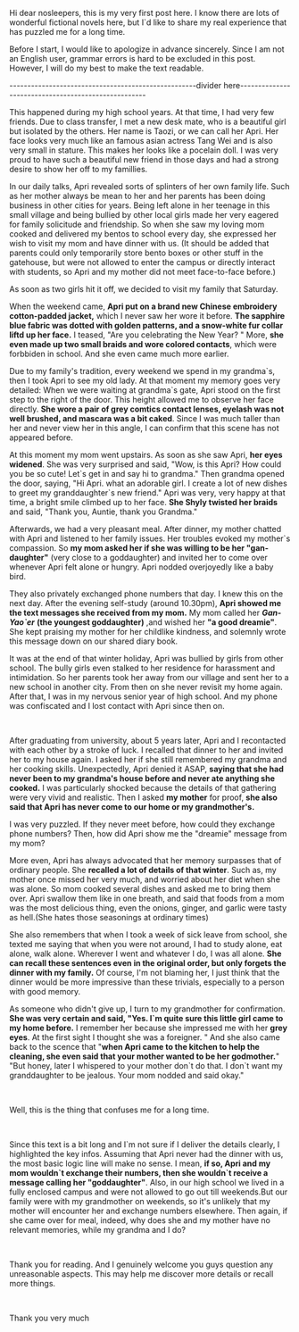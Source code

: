 Hi dear nosleepers, this is my very first post here. I know there are lots of  wonderful fictional novels here, but I\`d like to share my real experience that has puzzled me for a long time.

Before I start, I would like to apologize in advance sincerely. Since I am not an English user, grammar errors is hard to be excluded in this post. However, I will do my best to make the text readable.

\----------------------------------------------------divider here----------------------------------------------------

This happened during my high school years. At that time, I had very few friends. Due to class transfer, I met a new desk mate, who is a beautiful girl but isolated by the others. Her name is Taozi, or we can call her Apri. Her face looks very much like an famous asian actress Tang Wei and is also very small in stature. This makes her looks like a pocelain doll. I was very proud to have such a beautiful new friend in those days and had a strong desire to show her off to my famillies.

In our daily talks, Apri revealed sorts of splinters of her own family life. Such as her mother always be mean to her and her parents has been doing business in other cities for years. Being left alone in her teenage in this small village and being bullied by other local girls made her very eagered for family solicitude and friendship. So when she saw my loving mom cooked and delivered my bentos to school every day, she expressed her wish to visit my mom and have dinner with us. (It should be added that parents could only temporarily store bento boxes or other stuff in the gatehouse, but were not allowed to enter the campus or directly interact with students, so Apri and my mother did not meet  face-to-face before.)

As soon as two girls hit it off, we decided to visit my family that Saturday.

When the weekend came, **Apri put on a brand new Chinese embroidery cotton-padded jacket,** which I never saw her wore it before. **The sapphire blue fabric was dotted with golden patterns, and a snow-white fur collar liftd up her face.** I teased, "Are you celebrating the New Year? " More, **she even made up two small braids and wore colored contacts**, which were forbbiden in school. And she even came much more earlier.

Due to my family's tradition, every weekend we spend in my grandma\`s,  then I took Apri to see my old lady. At that moment my memory goes very detailed: When we were waiting at grandma\`s gate, Apri stood on the first step to the right of the door. This height allowed me to observe her face directly. **She wore a pair of grey comtics contact lenses, eyelash was not well brushed, and mascara was a bit caked**. Since I was much taller than her and never view her in this angle, I can confirm that this scene has not appeared before.

At this moment my mom went upstairs. As soon as she saw Apri, **her eyes widened**. She was very surprised and said, "Wow, is this Apri? How could you be so cute! Let\`s get in and say hi to grandma." Then grandma opened the door, saying, "Hi Apri. what an adorable girl. I create a lot of new dishes to greet my granddaughter\`s new friend." Apri was very, very happy at that time, a bright smile climbed up to her face. **She Shyly twisted her braids** and said, "Thank you, Auntie, thank you Grandma."

Afterwards, we had a very pleasant meal. After dinner, my mother chatted with Apri and listened to her family issues. Her troubles evoked my mother\`s compassion. So **my mom asked her if she was willing to be her "gan-daughter"** (very close to a goddaughter) and invited her to come over whenever Apri felt alone or hungry. Apri nodded overjoyedly like a baby bird.

They also privately exchanged phone numbers that day. I knew this on the next day. After the evening self-study (around 10.30pm), **Apri showed me the text messages she received from my mom.** My mom called her ***Gan- Yao\`er*** **(the youngest goddaughter)** ,and wished her **"a good dreamie"**. She kept praising my mother for her childlike kindness, and solemnly wrote this message down on our shared diary book.

It was at the end of that winter holiday, Apri was bullied by girls from other school. The bully girls even stalked to her residence for harassment and intimidation. So her parents took her away from our village and sent her to a new school in another city. From then on she never revisit my home again. After that, I was in my nervous senior year of high school. And my phone was confiscated and I lost contact with Apri since then on.

&#x200B;

After graduating from university, about 5 years later, Apri and I recontacted with each other by a stroke of luck. I recalled that dinner to her and invited her to my house again. I asked her if she still remembered my grandma and her cooking skills.  Unexpectedly, Apri denied it ASAP, **saying that she had never been to my grandma's house before and never ate anything she cooked.** I was particularly shocked because the details of that gathering were very vivid and realistic. Then I asked **my mother** for proof, **she also said that Apri has never come to our home or my grandmother's.**

I was very puzzled. If they never meet before, how could they exchange phone numbers? Then, how did Apri show me the "dreamie" message from my mom?

More even, Apri has always advocated that her memory surpasses that of ordinary people. She **recalled a lot of details of that winter**. Such as, my mother once missed her very much, and worried about her diet when she was alone. So mom cooked several dishes and asked me to bring them over. Apri swallow them like in one breath, and said that foods from a mom was the most delicious thing, even the onions, ginger, and garlic were tasty as hell.(She hates those seasonings at ordinary times)

She also remembers that when I took a week of sick leave from school, she texted me saying that when you were not around, I had to study alone, eat alone, walk alone. Wherever I went and whatever I do, I was all alone. **She can recall these sentences even in the original order, but only forgets the dinner with my family.** Of course, I'm not blaming her, I just think that the dinner would be more impressive than these trivials, especially to a person with good memory.

As someone who didn't give up, I turn to my grandmother for confirmation. **She was very certain and said, "Yes. I\`m quite sure this little girl came to my home before.** I remember her because she impressed me with her **grey eyes**.  At the first sight I thought she was a foreigner. " And she also came back to the scence that "**when Apri came to the kitchen to help the cleaning, she even said that your mother wanted to be her godmother.**" "But honey, later I whispered to your mother don\`t do that. I don\`t want my granddaughter to be jealous. Your mom nodded and said okay."

&#x200B;

Well, this is the thing that confuses me for a long time.

&#x200B;

Since this text is a bit long and I\`m not sure if I deliver the details clearly,  I highlighted the key infos. Assuming that Apri never had the dinner with us, the most basic logic line will make no sense.  I mean, **if so, Apri and my mom wouldn\`t exchange their numbers, then she wouldn\`t receive a message calling her "goddaughter"**. Also, in our high school we lived in a fully enclosed campus and were not allowed to go out till weekends.But our family were with my grandmother on weekends, so it's unlikely that my mother will encounter her and exchange numbers elsewhere. Then again, if she came over for meal, indeed, why does she and my mother have no relevant memories, while my grandma and I do?

&#x200B;

Thank you for reading. And I genuinely welcome you guys question any unreasonable aspects.  This may help me discover more details or recall more things.

&#x200B;

Thank you very much